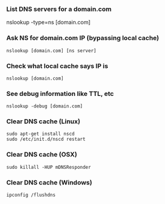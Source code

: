 ### List DNS servers for a domain.com

   nslookup -type=ns [domain.com]

### Ask NS for domain.com IP (bypassing local cache) 

    nslookup [domain.com] [ns server]

### Check what local cache says IP is

    nslookup [domain.com]

### See debug information like TTL, etc

    nslookup -debug [domain.com]

### Clear DNS cache (Linux)

    sudo apt-get install nscd
    sudo /etc/init.d/nscd restart

### Clear DNS cache (OSX)

    sudo killall -HUP mDNSResponder

### Clear DNS cache (Windows)

    ipconfig /flushdns
